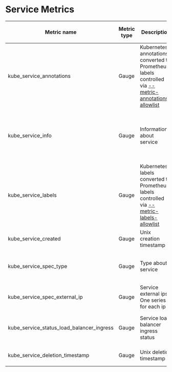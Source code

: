 # Service Metrics

| Metric name                               | Metric type | Description                                                                                                                             | Unit (where applicable) | Labels/tags                                                                                                                                                                                                                                                                                                                              | Status       |
| ----------------------------------------- | ----------- | --------------------------------------------------------------------------------------------------------------------------------------- | ----------------------- | ---------------------------------------------------------------------------------------------------------------------------------------------------------------------------------------------------------------------------------------------------------------------------------------------------------------------------------------- | ------------ |
| kube_service_annotations                  | Gauge       | Kubernetes annotations converted to Prometheus labels controlled via [--metric-annotations-allowlist](../../developer/cli-arguments.md) |                         | `service`=&lt;service-name&gt; <br> `namespace`=&lt;service-namespace&gt; <br> `uid`=&lt;service-uid&gt; <br> `annotation_SERVICE_ANNOTATION`=&lt;SERVICE_ANNOTATION&gt;                                                                                                                                                                 | EXPERIMENTAL |
| kube_service_info                         | Gauge       | Information about service                                                                                                               |                         | `service`=&lt;service-name&gt; <br> `namespace`=&lt;service-namespace&gt; <br> `uid`=&lt;service-uid&gt; <br> `cluster_ip`=&lt;service cluster ip&gt; <br> `external_name`=&lt;service external name&gt; <br> `external_traffic_policy`=&lt;service external traffic policy&gt; <br> `load_balancer_ip`=&lt;service load balancer ip&gt; | STABLE       |
| kube_service_labels                       | Gauge       | Kubernetes labels converted to Prometheus labels controlled via [--metric-labels-allowlist](../../developer/cli-arguments.md)           |                         | `service`=&lt;service-name&gt; <br> `namespace`=&lt;service-namespace&gt; <br> `uid`=&lt;service-uid&gt; <br> `label_SERVICE_LABEL`=&lt;SERVICE_LABEL&gt;                                                                                                                                                                                | STABLE       |
| kube_service_created                      | Gauge       | Unix creation timestamp                                                                                                                 | seconds                 | `service`=&lt;service-name&gt; <br> `namespace`=&lt;service-namespace&gt; <br> `uid`=&lt;service-uid&gt;                                                                                                                                                                                                                                 | STABLE       |
| kube_service_spec_type                    | Gauge       | Type about service                                                                                                                      |                         | `service`=&lt;service-name&gt; <br> `namespace`=&lt;service-namespace&gt; <br> `uid`=&lt;service-uid&gt; <br> `type`=&lt;ClusterIP\|NodePort\|LoadBalancer\|ExternalName&gt;                                                                                                                                                             | STABLE       |
| kube_service_spec_external_ip             | Gauge       | Service external ips. One series for each ip                                                                                            |                         | `service`=&lt;service-name&gt; <br> `namespace`=&lt;service-namespace&gt; <br> `uid`=&lt;service-uid&gt; <br> `external_ip`=&lt;external-ip&gt;                                                                                                                                                                                          | STABLE       |
| kube_service_status_load_balancer_ingress | Gauge       | Service load balancer ingress status                                                                                                    |                         | `service`=&lt;service-name&gt; <br> `namespace`=&lt;service-namespace&gt; <br> `uid`=&lt;service-uid&gt; <br> `ip`=&lt;load-balancer-ingress-ip&gt; <br> `hostname`=&lt;load-balancer-ingress-hostname&gt;                                                                                                                               | STABLE       |
| kube_service_deletion_timestamp           | Gauge       | Unix deletion timestamp                                                                                                                 | seconds                 | `service`=&lt;service-name&gt; <br> `namespace`=&lt;service-namespace&gt; <br> `uid`=&lt;service-uid&gt;                                                                                                                                                                                                                                 | EXPERIMENTAL |
